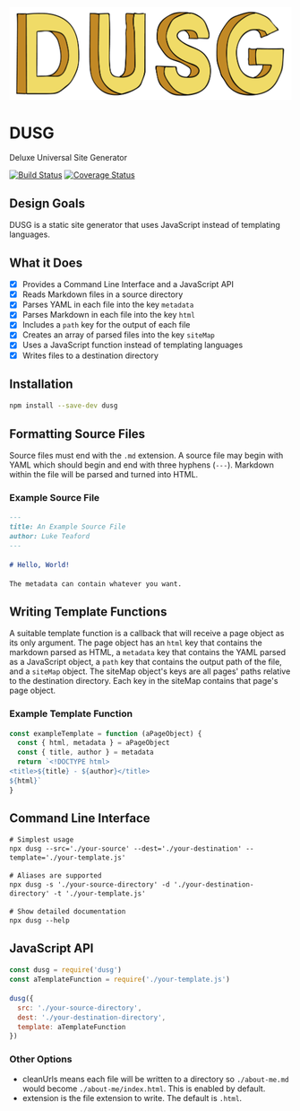 <img alt="" src="dusg-logo.png">

# DUSG
Deluxe Universal Site Generator

[![Build Status](https://travis-ci.com/luketeaford/dusg.svg?branch=master)](https://travis-ci.com/luketeaford/dusg)
[![Coverage Status](https://coveralls.io/repos/github/luketeaford/dusg/badge.svg)](https://coveralls.io/github/luketeaford/dusg)

## Design Goals
DUSG is a static site generator that uses JavaScript instead of templating languages.

## What it Does
- [x] Provides a Command Line Interface and a JavaScript API
- [x] Reads Markdown files in a source directory
- [x] Parses YAML in each file into the key `metadata`
- [x] Parses Markdown in each file into the key `html`
- [x] Includes a `path` key for the output of each file
- [x] Creates an array of parsed files into the key `siteMap`
- [x] Uses a JavaScript function instead of templating languages
- [x] Writes files to a destination directory

## Installation
```bash
npm install --save-dev dusg
```

## Formatting Source Files
Source files must end with the `.md` extension. A source file may begin with YAML which should begin and end with three hyphens (`---`). Markdown within the file will be parsed and turned into HTML.

### Example Source File
```md
---
title: An Example Source File
author: Luke Teaford
---

# Hello, World!

The metadata can contain whatever you want.
```

## Writing Template Functions
A suitable template function is a callback that will receive a page object as its only argument. The page object has an `html` key that contains the markdown parsed as HTML, a `metadata` key that contains the YAML parsed as a JavaScript object, a `path` key that contains the output path of the file, and a `siteMap` object. The siteMap object's keys are all pages' paths relative to the destination directory. Each key in the siteMap contains that page's page object.

### Example Template Function
```js
const exampleTemplate = function (aPageObject) {
  const { html, metadata } = aPageObject
  const { title, author } = metadata
  return `<!DOCTYPE html>
<title>${title} - ${author}</title>
${html}`
}
```

## Command Line Interface
```console
# Simplest usage
npx dusg --src='./your-source' --dest='./your-destination' --template='./your-template.js'

# Aliases are supported
npx dusg -s './your-source-directory' -d './your-destination-directory' -t './your-template.js'

# Show detailed documentation
npx dusg --help
```

## JavaScript API
```js
const dusg = require('dusg')
const aTemplateFunction = require('./your-template.js')

dusg({
  src: './your-source-directory',
  dest: './your-destination-directory',
  template: aTemplateFunction
})
```

### Other Options
  - cleanUrls means each file will be written to a directory so `./about-me.md` would become `./about-me/index.html`. This is enabled by default.
  - extension is the file extension to write. The default is `.html`.
